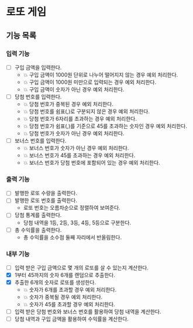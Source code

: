 # 로또 게임

## 기능 목록

### 입력 기능
- [ ] 구입 금액을 입력한다.
    - :boom: 구입 금액이 1000원 단위로 나누어 떨어지지 않는 경우 예외 처리한다.
    - :boom: 구입 금액이 1000원 미만으로 입력되는 경우 예외 처리한다.
    - :boom: 구입 금액이 숫자가 아닌 경우 예외 처리한다.
- [ ] 당첨 번호를 입력한다.
    - :boom: 당첨 번호가 중복된 경우 예외 처리한다.
    - :boom: 당첨 번호를 쉼표(,)로 구분되지 않은 경우 예외 처리한다.
    - :boom: 당첨 번호가 6자리를 초과하는 경우 예외 처리한다.
    - :boom: 당첨 번호가 쉼표(,)를 기준으로 45를 초과하는 숫자인 경우 예외 처리한다.
    - :boom: 당첨 번호가 숫자가 아닌 경우 예외 처리한다.
- [ ] 보너스 번호를 입력한다.
    - :boom: 보너스 번호가 숫자가 아닌 경우 예외 처리한다.
    - :boom: 보너스 번호가 45를 초과하는 경우 예외 처리한다.
    - :boom: 보너스 번호가 당첨 번호에 포함되어 있는 경우 예외 처리한다.

### 출력 기능
- [ ] 발행한 로또 수량을 출력한다.
- [ ] 발행한 로또 번호를 출력한다.
  - 로또 번호는 오름차순으로 정렬하여 보여준다.
- [ ] 당첨 통계를 출력한다.
  - 당첨 내역을 1등, 2등, 3등, 4등, 5등으로 구분한다.
- [ ] 총 수익률을 출력한다.
  - 총 수익률을 소수점 둘째 자리에서 반올림한다.

### 내부 기능
- [ ] 입력 받은 구입 금액으로 몇 개의 로또를 살 수 있는지 계산한다.
- [X] 1부터 45까지의 숫자 6개를 랜덤으로 추출한다.
- [X] 추출한 6개의 숫자로 로또를 생성한다.
    - :boom: 숫자가 6개를 초과할 경우 예외 처리한다.
    - :boom: 숫자가 중복될 경우 예외 처리한다.
    - :boom: 숫자가 45를 초과할 경우 예외 처리한다.
- [ ] 입력 받은 당첨 번호와 보너스 번호를 활용하여 당첨 내역을 계산한다.
- [ ] 당첨 내역과 구입 금액을 활용하여 수익률을 계산한다.